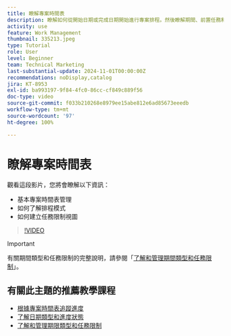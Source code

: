 ```yaml
---
title: 瞭解專案時間表
description: 瞭解如何從開始日期或完成日期開始進行專案排程。然後瞭解期間、前置任務和任務限制對專案計劃有何影響。
activity: use
feature: Work Management
thumbnail: 335213.jpeg
type: Tutorial
role: User
level: Beginner
team: Technical Marketing
last-substantial-update: 2024-11-01T00:00:00Z
recommendations: noDisplay,catalog
jira: KT-8953
exl-id: ba993197-9f84-4fc0-86cc-cf849c889f56
doc-type: video
source-git-commit: f033b210268e8979ee15abe812e6ad85673eeedb
workflow-type: tm+mt
source-wordcount: '97'
ht-degree: 100%

---
```


# 瞭解專案時間表

觀看這段影片，您將會瞭解以下資訊：

* 基本專案時間表管理
* 如何了解排程模式
* 如何建立任務限制視圖

>[!VIDEO](https://video.tv.adobe.com/v/335213/?quality=12&learn=on)

>[!IMPORTANT]
>
>有關期間類型和任務限制的完整說明，請參閱「[了解和管理期間類型和任務限制](/help/manage-work/intermediate-projects/understand-and-manage-duration-types-and-task-constraints.md)」。

## 有關此主題的推薦教學課程

* [根據專案時間表追蹤進度](/help/manage-work/project-timelines/track-work-progress-from-the-project-timeline.md)
* [了解日期類型和進度狀態](/help/manage-work/project-timelines/understand-task-dates-and-progress-status.md)
* [了解和管理期限類型和任務限制](/help/manage-work/intermediate-projects/understand-and-manage-duration-types-and-task-constraints.md)

